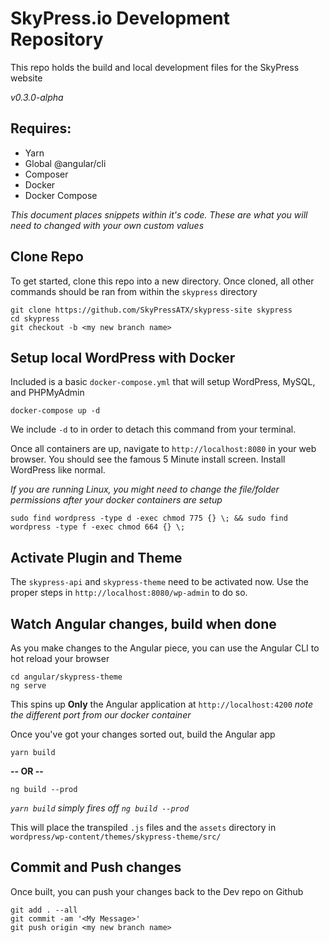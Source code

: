 # SkyPress.io Development Repository
This repo holds the build and local development files for the SkyPress website

*v0.3.0-alpha*

## Requires:

* Yarn
* Global @angular/cli
* Composer
* Docker
* Docker Compose

*This document places <example> snippets within it's code. These <examples> are what you will need to changed with your own custom values*

## Clone Repo

To get started, clone this repo into a new directory. Once cloned, all other commands should be ran from within the `skypress` directory

```
git clone https://github.com/SkyPressATX/skypress-site skypress
cd skypress
git checkout -b <my new branch name>
```

## Setup local WordPress with Docker

Included is a basic `docker-compose.yml` that will setup WordPress, MySQL, and PHPMyAdmin

```
docker-compose up -d
```

We include `-d` to in order to detach this command from your terminal.

Once all containers are up, navigate to `http://localhost:8080` in your web browser. You should see the famous 5 Minute install screen. Install WordPress like normal.

*If you are running Linux, you might need to change the file/folder permissions after your docker containers are setup*

```
sudo find wordpress -type d -exec chmod 775 {} \; && sudo find wordpress -type f -exec chmod 664 {} \;
```

## Activate Plugin and Theme

The `skypress-api` and `skypress-theme` need to be activated now. Use the proper steps in `http://localhost:8080/wp-admin` to do so.

## Watch Angular changes, build when done

As you make changes to the Angular piece, you can use the Angular CLI to hot reload your browser

```
cd angular/skypress-theme
ng serve
```

This spins up **Only** the Angular application at `http://localhost:4200` _note the different port from our docker container_

Once you've got your changes sorted out, build the Angular app

```
yarn build
```

**-- OR --**

```
ng build --prod
```

_`yarn build` simply fires off `ng build --prod`_

This will place the transpiled `.js` files and the `assets` directory in `wordpress/wp-content/themes/skypress-theme/src/`

## Commit and Push changes

Once built, you can push your changes back to the Dev repo on Github

```
git add . --all
git commit -am '<My Message>'
git push origin <my new branch name>
```
